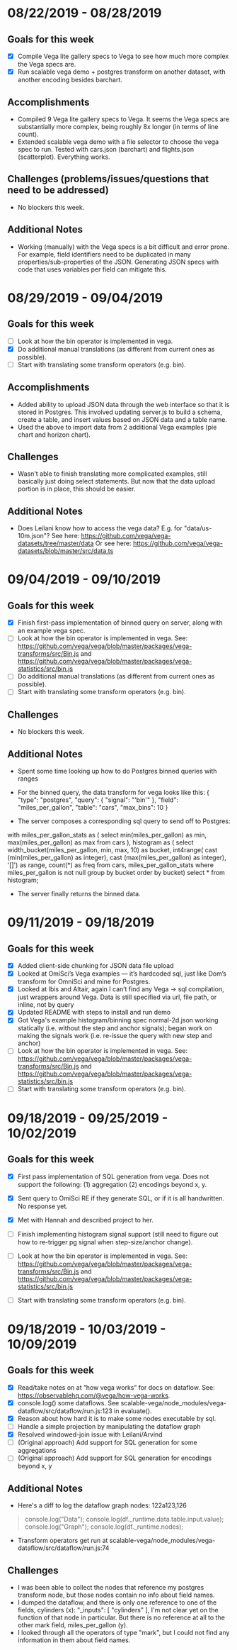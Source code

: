 # 08/22/2019 - 08/28/2019
## Goals for this week
* [X] Compile Vega lite gallery specs to Vega to see how much more complex the Vega specs are.
* [X] Run scalable vega demo + postgres transform on another dataset, with another encoding besides barchart.

## Accomplishments
* Compiled 9 Vega lite gallery specs to Vega. It seems the Vega specs are substantially more complex, being roughly 
  8x longer (in terms of line count).
* Extended scalable vega demo with a file selector to choose the vega spec to run. Tested with cars.json (barchart)
  and flights.json (scatterplot). Everything works.

## Challenges (problems/issues/questions that need to be addressed)
* No blockers this week.

## Additional Notes
* Working (manually) with the Vega specs is a bit difficult and error prone. For example, field identifiers need to be
  duplicated in many properties/sub-properties of the JSON. Generating JSON specs with code that uses variables per field can
  mitigate this.

# 08/29/2019 - 09/04/2019
## Goals for this week
* [ ] Look at how the bin operator is implemented in vega.
* [X] Do additional manual translations (as different from current ones as possible).
* [ ] Start with translating some transform operators (e.g. bin).

## Accomplishments
* Added ability to upload JSON data through the web interface so that it is stored in Postgres. 
  This involved updating server.js to build a schema, create a table, and insert values based on JSON data and a table name.
* Used the above to import data from 2 additional Vega examples (pie chart and horizon chart).

## Challenges
* Wasn't able to finish translating more complicated examples, still basically just doing select statements.
  But now that the data upload portion is in place, this should be easier.

## Additional Notes
* Does Leilani know how to access the vega data? E.g. for "data/us-10m.json"?
See here: https://github.com/vega/vega-datasets/tree/master/data
Or see here: https://github.com/vega/vega-datasets/blob/master/src/data.ts

# 09/04/2019 - 09/10/2019
## Goals for this week
* [X] Finish first-pass implementation of binned query on server, along with an example vega spec.
* [ ] Look at how the bin operator is implemented in vega. See: https://github.com/vega/vega/blob/master/packages/vega-transforms/src/Bin.js and https://github.com/vega/vega/blob/master/packages/vega-statistics/src/bin.js
* [ ] Do additional manual translations (as different from current ones as possible).
* [ ] Start with translating some transform operators (e.g. bin).

## Challenges
* No blockers this week.

## Additional Notes
* Spent some time looking up how to do Postgres binned queries with ranges
* For the binned query, the data transform for vega looks like this:
{
  "type": "postgres",
  "query": {
    "signal": "'bin'"
  },
  "field": "miles_per_gallon",
  "table": "cars",
  "max_bins": 10
}

* The server composes a corresponding sql query to send off to Postgres:

with
  miles_per_gallon_stats as (
    select min(miles_per_gallon) as min, max(miles_per_gallon) as max
    from cars
  ),
  histogram as (
    select width_bucket(miles_per_gallon, min, max, 10) as bucket,
      int4range(
        cast (min(miles_per_gallon) as integer),
        cast (max(miles_per_gallon) as integer),
        '[]') as range,
      count(*) as freq
    from cars, miles_per_gallon_stats
    where miles_per_gallon is not null
    group by bucket
    order by bucket)
  select * from histogram;

* The server finally returns the binned data.

# 09/11/2019 - 09/18/2019
## Goals for this week
* [X] Added client-side chunking for JSON data file upload
* [X] Looked at OmiSci’s Vega examples — it’s hardcoded sql, just like Dom’s transform for OmniSci and mine for Postgres.
* [X] Looked at Ibis and Altair, again I can’t find any Vega -> sql compilation, just wrappers around Vega. Data is still specified via url, file path, or inline, not by query
* [X] Updated README with steps to install and run demo
* [X] Got Vega's example histogram/binning spec normal-2d.json working statically (i.e. without the step and anchor signals); began work on making the signals work (i.e. re-issue the query with new step and anchor)
* [ ] Look at how the bin operator is implemented in vega. See: https://github.com/vega/vega/blob/master/packages/vega-transforms/src/Bin.js and https://github.com/vega/vega/blob/master/packages/vega-statistics/src/bin.js
* [ ] Start with translating some transform operators (e.g. bin).

# 09/18/2019 - 09/25/2019 - 10/02/2019
## Goals for this week
* [X] First pass implementation of SQL generation from vega. Does not support the following: (1) aggregation (2) encodings beyond x, y.
* [X] Sent query to OmiSci RE if they generate SQL, or if it is all handwritten. No response yet. 
* [X] Met with Hannah and described project to her.
* [ ] Finish implementing histogram signal support (still need to figure out how to re-trigger pg signal when step-size/anchor change).
* [ ] Look at how the bin operator is implemented in vega. See: https://github.com/vega/vega/blob/master/packages/vega-transforms/src/Bin.js and https://github.com/vega/vega/blob/master/packages/vega-statistics/src/bin.js
* [ ] Start with translating some transform operators (e.g. bin).


# 09/18/2019 - 10/03/2019 - 10/09/2019
## Goals for this week
* [X] Read/take notes on at “how vega works” for docs on dataflow. See: https://observablehq.com/@vega/how-vega-works.
* [X] console.log() some dataflows. See scalable-vega/node_modules/vega-dataflow/src/dataflow/run.js:123 in evaluate().
* [X] Reason about how hard it is to make some nodes executable by sql.
* [ ] Handle a simple projection by manipulating the dataflow graph
* [X] Resolved windowed-join issue with Leilani/Arvind
* [ ] (Original approach) Add support for SQL generation for some aggregations
* [ ] (Original approach) Add support for SQL generation for encodings beyond x, y

## Additional Notes
* Here's a diff to log the dataflow graph nodes:
122a123,126
>   console.log("Data");
>   console.log(df._runtime.data.table.input.value);
>   console.log("Graph");
>   console.log(df._runtime.nodes);
* Transform operators get run at scalable-vega/node_modules/vega-dataflow/src/dataflow/run.js:74

## Challenges
* I was been able to collect the nodes that reference my postgres transform node, but those nodes contain no info about field names.
* I dumped the dataflow, and there is only one reference to one of the fields, cylinders (x):
"_inputs": [
   "cylinders"
],
I'm not clear yet on the function of that node in particular. But there is no reference at all to the other mark field, miles_per_gallon (y).
* I looked through all the operators of type "mark", but I could not find any information in them about field names.
